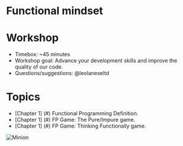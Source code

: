 
# Functional mindset

# Workshop
  * Timebox: ~45 minutes
  * Workshop goal: Advance your development skills and improve the quality of our code.
  * Questions/suggestions: @leolaneseltd

# Topics
  * [Chapter 1] (#) Functional Programming Definition.
  * [Chapter 1] (#) FP Game: The Pure/Impure game.
  * [Chapter 1] (#) FP Game: Thinking Functionally game.
  
  
  ![Minion](https://raw.githubusercontent.com/leolanese/FP/master/FP.png)
